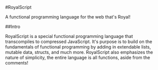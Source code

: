 #RoyalScript

A functional programming language for the web that's Royal!

##Intro

RoyalScript is a special functional programming language that transcompiles to compressed JavaScript. It's purpose is to build on the fundamentals of functional programming by adding in extendable lists, mutable data, structs, and much more. RoyalScript also emphasizes the nature of simplicity, the entire language is all functions, aside from the comments!
